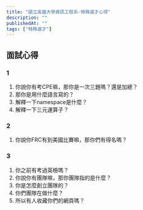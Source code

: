 ```yaml
---
title: "國立高雄大學資訊工程系-特殊選才心得"
description: ""
publishedAt: ""
tags: ["特殊選才"]
---
```


## 面試心得

### 1

1. 你說你有考CPE嘛，那你是一次三題嗎？還是加總？
2. 那你是用什麼語言寫的？
3. 解釋一下namespace是什麼？
4. 解釋一下三元運算子？

### 2

1. 你說你FRC有到美國比賽嘛，那你們有得名嗎？

### 3

1. 你之前有考過英檢嗎？
2. 你說你有團隊嘛，那你團隊指的是什麼？
3. 你是怎麼創立團隊的？
4. 你們團隊在做什麼？
5. 所以有人收藏你們的網頁嗎？
